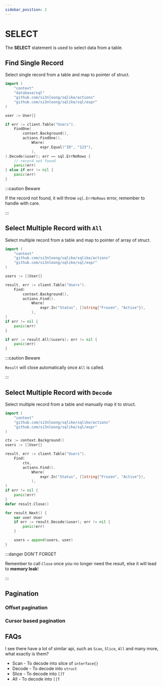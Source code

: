```yaml
---
sidebar_position: 2
---
```


# SELECT

The **SELECT** statement is used to select data from a table.

## Find Single Record

Select single record from a table and map to pointer of struct.

```go
import (
    "context"
    "database/sql"
    "github.com/si3nloong/sqlike/actions"
    "github.com/si3nloong/sqlike/sql/expr"
)

user := User{}

if err := client.Table("Users").
    FindOne(
        context.Background(),
        actions.FindOne().
            Where(
                expr.Equal("ID", "123"),
            ),
).Decode(&user); err == sql.ErrNoRows {
    // record not found
    panic(err)
} else if err != nil {
    panic(err)
}
```

:::caution Beware

If the record not found, it will throw `sql.ErrNoRows` error, remember to handle with care.

:::

## Select Multiple Record with `All`

Select multiple record from a table and map to pointer of array of struct.

```go
import (
    "context"
    "github.com/si3nloong/sqlike/sqlike/actions"
    "github.com/si3nloong/sqlike/sql/expr"
)

users := []User{}

result, err := client.Table("Users").
    Find(
        context.Background(),
        actions.Find().
            Where(
                expr.In("Status", []string{"Frozen", "Active"}),
            ),
)
if err != nil {
    panic(err)
}

if err := result.All(&users); err != nil {
    panic(err)
}
```

:::caution Beware

`Result` will close automatically once `All` is called.

:::

## Select Multiple Record with `Decode`

Select multiple record from a table and manually map it to struct.

```go
import (
    "context"
    "github.com/si3nloong/sqlike/sqlike/actions"
    "github.com/si3nloong/sqlike/sql/expr"
)

ctx := context.Background()
users := []User{}

result, err := client.Table("Users").
    Find(
        ctx,
        actions.Find().
            Where(
                expr.In("Status", []string{"Frozen", "Active"}),
            ),
)
if err != nil {
    panic(err)
}
defer result.Close()

for result.Next() {
    var user User
    if err := result.Decode(&user); err != nil {
        panic(err)
    }

    users = append(users, user)
}
```

:::danger DON'T FORGET

Remember to call `Close` once you no longer need the result, else it will lead to **memory leak**!

:::

## Pagination

### Offset pagination

### Cursor based pagination

## FAQs

I see there have a lot of similar api, such as `Scan`, `Slice`, `All` and many more, what exactly is them?

- Scan - To decode into slice of `interface{}`
- Decode - To decode into `struct`
- Slice - To decode into `[]T`
- All - To decode into `[]T`
